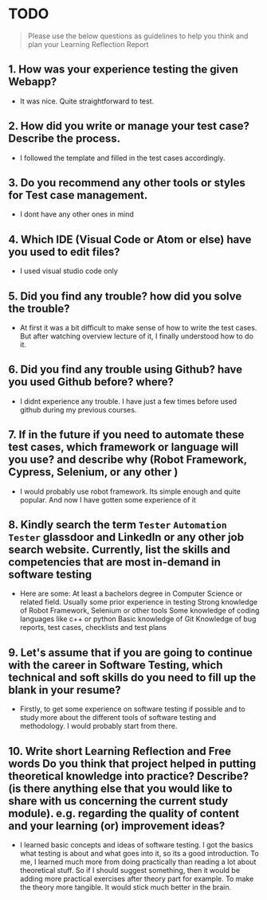 
# TODO

> Please use the below questions as guidelines to help you think and plan your Learning Reflection Report

## 1. How was your experience testing the given Webapp?
- It was nice. Quite straightforward to test.
     

## 2. How did you write or manage your test case? Describe the process.
- I followed the template and filled in the test cases accordingly. 
    

## 3. Do you recommend any other tools or styles for Test case management. 
 - I dont have any other ones in mind     


## 4. Which IDE (Visual Code or Atom or else) have you used to edit files?
- I used visual studio code only


     
## 5. Did you find any trouble? how did you solve the trouble?
- At first it was a bit difficult to make sense of how to write the test cases. But after watching overview lecture of it, I finally understood how to do it. 


## 6. Did you find any trouble using Github? have you used Github before? where?
- I didnt experience any trouble. I have just a few times before used github during my previous courses. 
 

      

## 7. If in the future if you need to automate these test cases, which framework or language will you use? and describe why (Robot Framework, Cypress, Selenium, or any other )
- I would probably use robot framework. Its simple enough and quite popular. And now I have gotten some experience of it



## 8. Kindly search the term `Tester` `Automation Tester` glassdoor and LinkedIn or any other job search website. Currently, list the skills and competencies that are most in-demand in software testing
- Here are some: 
At least a bachelors degree in Computer Science or related field. 
Usually some prior experience in testing
Strong knowledge of Robot Framework, Selenium or other tools
Some knowledge of coding languages like c++ or python
Basic knowledge of Git
Knowledge of bug reports, test cases, checklists and test plans





## 9. **Let's assume** that if you are going to continue with the career in Software Testing, which technical and soft skills do you need to fill up the blank in your resume?
- Firstly, to get some experience on software testing if possible and to study more about the different tools of software testing and methodology. I would probably start from there. 




## 10. Write short Learning Reflection and  Free words Do you think that project helped in putting theoretical knowledge into practice? Describe? (is there anything else that you would like to share with us concerning the current study module). e.g. regarding the quality of content and your learning (or) improvement ideas? 
- I learned basic concepts and ideas of software testing. I got the basics what testing is about and what goes into it, so its a good introduction. To me, I learned much more from doing practically than reading a lot about theoretical stuff. So if I should suggest something, then it would be adding more practical exercises after theory part for example. To make the theory more tangible. It would stick much better in the brain.




 





